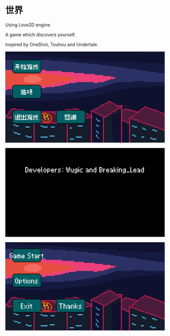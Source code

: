 # 世界
Using Love2D engine.

A game which discovers yourself.

Inspired by OneShot, Touhou and Undertale.

![a](pic-1.png)

![b](pic-2.png)

![c](pic-3.png)
